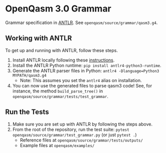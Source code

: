 # OpenQasm 3.0 Grammar

Grammar specification in [ANTLR](https://www.antlr.org/). See `openqasm/source/grammar/qasm3.g4`.

## Working with ANTLR
To get up and running with ANTLR, follow these steps.
1. Install ANTLR locally following these [instructions](https://github.com/antlr/antlr4/blob/master/doc/getting-started.md).
2. Install the ANTLR Python runtime: `pip install antlr4-python3-runtime`.
3. Generate the ANTLR parser files in Python: `antlr4 -Dlanguage=Python3 MYPATH/qasm3.g4`
    - Note: This assumes you set the `antlr4` alias on installation.
4. You can now use the generated files to parse qasm3 code! See, for instance, the method `build_parse_tree()` in `openqasm/source/grammar/tests/test_grammar`.

## Run the Tests
1. Make sure you are set up with ANTLR by following the steps above.
2. From the root of the repository, run the test suite: `pytest openqasm/source/grammar/test_grammar.py` (or just `pytest .`)
    - Reference files at `openqasm/source/grammar/tests/outputs/`
    - Example files at `openqasm/examples/`
